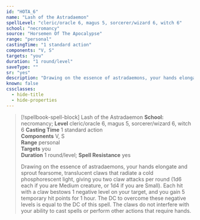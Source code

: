 ```yaml
---
id: "HOTA_6"
name: "Lash of the Astradaemon"
spellLevel: "cleric/oracle 6, magus 5, sorcerer/wizard 6, witch 6"
school: "necromancy"
source: "Horsemen Of The Apocalypse"
range: "personal"
castingTime: "1 standard action"
components: "V, S"
targets: "you"
duration: "1 round/level"
saveType: ""
sr: "yes"
description: "Drawing on the essence of astradaemons, your hands elongate and sprout fearsome, translucent claws that radiate a cold phosphorescent light, giving you two claw attacks per round (1d6 each if you are Medium creature, or 1d4 if you are Small). Each hit with a claw bestows 1 negative level on your target, and you gain 5 temporary hit points for 1 hour. The DC to overcome these negative levels is equal to the DC of this spell. The claws do not interfere with your ability to cast spells or perform other actions that require hands."
known: false
cssclasses:
  - hide-title
  - hide-properties
---
```


> [!spellbook-spell-block] Lash of the Astradaemon
> **School:** necromancy; **Level** cleric/oracle 6, magus 5, sorcerer/wizard 6, witch 6
> **Casting Time** 1 standard action  
> **Components** V, S  
> **Range** personal  
> **Targets** you  
> **Duration** 1 round/level; **Spell Resistance** yes
> 
> Drawing on the essence of astradaemons, your hands elongate and sprout fearsome, translucent claws that radiate a cold phosphorescent light, giving you two claw attacks per round (1d6 each if you are Medium creature, or 1d4 if you are Small). Each hit with a claw bestows 1 negative level on your target, and you gain 5 temporary hit points for 1 hour. The DC to overcome these negative levels is equal to the DC of this spell. The claws do not interfere with your ability to cast spells or perform other actions that require hands.
